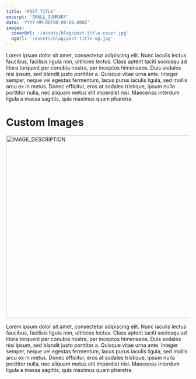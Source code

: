 ```yaml
---
title: 'POST_TITLE'
excerpt: 'SMALL_SUMMARY'
date: 'YYYY-MM-DDT00:00:00.000Z'
images:
  coverUrl: '/assets/blog/post-title-cover.jpg'
  ogUrl: '/assets/blog/post-title-og.jpg'
---
```


Lorem ipsum dolor sit amet, consectetur adipiscing elit. Nunc iaculis lectus faucibus, facilisis ligula non, ultricies lectus. Class aptent taciti sociosqu ad litora torquent per conubia nostra, per inceptos himenaeos. Duis sodales nisi ipsum, sed blandit justo porttitor a. Quisque vitae urna ante. Integer semper, neque vel egestas fermentum, lacus purus iaculis ligula, sed mollis arcu ex in metus. Donec efficitur, eros at sodales tristique, ipsum nulla porttitor nulla, nec aliquam metus elit imperdiet nisi. Maecenas interdum ligula a massa sagittis, quis maximus quam pharetra.

# Custom Images

<img alt="IMAGE_DESCRIPTION" height="500" src="/assets/blog/path-to-image.jpg" title="IMAGE_DESCRIPTION" width="1000" />

Lorem ipsum dolor sit amet, consectetur adipiscing elit. Nunc iaculis lectus faucibus, facilisis ligula non, ultricies lectus. Class aptent taciti sociosqu ad litora torquent per conubia nostra, per inceptos himenaeos. Duis sodales nisi ipsum, sed blandit justo porttitor a. Quisque vitae urna ante. Integer semper, neque vel egestas fermentum, lacus purus iaculis ligula, sed mollis arcu ex in metus. Donec efficitur, eros at sodales tristique, ipsum nulla porttitor nulla, nec aliquam metus elit imperdiet nisi. Maecenas interdum ligula a massa sagittis, quis maximus quam pharetra.
